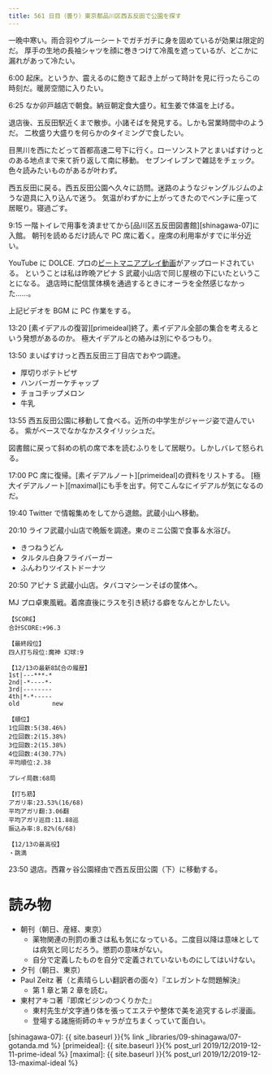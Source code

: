 ```yaml
---
title: 561 日目（曇り）東京都品川区西五反田で公園を探す
---
```


一晩中寒い。雨合羽やブルーシートでガチガチに身を固めているが効果は限定的だ。
厚手の生地の長袖シャツを顔に巻きつけて冷風を遮っているが、どこかに漏れがあって冷たい。

6:00 起床。というか、震えるのに飽きて起き上がって時計を見に行ったらこの時刻だ。暖房空間に入りたい。

6:25 なか卯戸越店で朝食。納豆朝定食大盛り。紅生姜で体温を上げる。

退店後、五反田駅近くまで散歩。小諸そばを発見する。しかも営業時間中のようだ。
二枚盛り大盛りを何らかのタイミングで食したい。

目黒川を西にたどって首都高速二号下に行く。ローソンストアとまいばすけっとのある地点まで来て折り返して南に移動。
セブンイレブンで雑誌をチェック。色々読みたいものがあるが叶わず。

西五反田に戻る。西五反田公園へ久々に訪問。迷路のようなジャングルジムのような遊具に入り込んで迷う。
気温がわずかに上がってきたのでベンチに座って居眠り。寝過ごす。

9:15 一階トイレで用事を済ませてから[品川区五反田図書館][shinagawa-07]に入館。
朝刊を読めるだけ読んで PC 席に着く。座席の利用率がすでに半分近い。

YouTube に DOLCE. プロの[ビートマニアプレイ動画](https://www.youtube.com/watch?v=ly7IfzVtziA)がアップロードされている。
ということは私は昨晩アピナ S 武蔵小山店で同じ屋根の下にいたということになる。
退店時に配信筐体横を通過するときにオーラを全然感じなかった……。

上記ビデオを BGM に PC 作業をする。

13:20 [素イデアルの復習][primeideal]終了。素イデアル全部の集合を考えるという発想があるのか。
極大イデアルとの絡みは別にやるつもり。

13:50 まいばすけっと西五反田三丁目店でおやつ調達。
* 厚切りポテトピザ
* ハンバーガーケチャップ
* チョコチップメロン
* 牛乳

13:55 西五反田公園に移動して食べる。近所の中学生がジャージ姿で遊んでいる。
紫がベースでなかなかスタイリッシュだ。

図書館に戻って斜めの机の席で本を読むふりをして居眠り。しかしバレて怒られる。

17:00 PC 席に復帰。[素イデアルノート][primeideal]の資料をリストする。
[極大イデアルノート][maximal]にも手を出す。何でこんなにイデアルが気になるのだ。

19:40 Twitter で情報集めをしてから退館。武蔵小山へ移動。

20:10 ライフ武蔵小山店で晩飯を調達。東のミニ公園で食事＆水浴び。
* きつねうどん
* タルタル白身フライバーガー
* ふんわりツイストドーナツ

20:50 アピナ S 武蔵小山店。タバコマシーンそばの筐体へ。

MJ プロ卓東風戦。着席直後にラスを引き続ける癖をなんとかしたい。

```text
【SCORE】
合計SCORE:+96.3

【最終段位】
四人打ち段位:魔神 幻球:9

【12/13の最新8試合の履歴】
1st|---***-*
2nd|-*----*-
3rd|--------
4th|*-*-----
old         new

【順位】
1位回数:5(38.46%)
2位回数:2(15.38%)
3位回数:2(15.38%)
4位回数:4(30.77%)
平均順位:2.38

プレイ局数:68局

【打ち筋】
アガリ率:23.53%(16/68)
平均アガリ翻:3.06翻
平均アガリ巡目:11.88巡
振込み率:8.82%(6/68)

【12/13の最高役】
・跳満
```

23:50 退店。西霧ヶ谷公園経由で西五反田公園（下）に移動する。

# 読み物

* 朝刊（朝日、産経、東京）
  * 薬物関連の刑罰の重さは私も気になっている。二度目以降は意味としては病気と同じだろう。懲罰の意味がない。
  * 自分で定義したものを自分で定義されていないものにしてはいけない。
* 夕刊（朝日、東京）
* Paul Zeitz 著（と素晴らしい翻訳者の面々）『エレガントな問題解決』
  * 第 1 章と第 2 章を読む。
* 東村アキコ著『即席ビジンのつくりかた』
  * 東村先生が文字通り体を張ってエステや整体で美を追究するレポ漫画。
  * 登場する諸施術師のキャラが立ちまくっていて面白い。

[shinagawa-07]: {{ site.baseurl }}{% link _libraries/09-shinagawa/07-gotanda.md %}
[primeideal]: {{ site.baseurl }}{% post_url 2019/12/2019-12-11-prime-ideal %}
[maximal]: {{ site.baseurl }}{% post_url 2019/12/2019-12-13-maximal-ideal %}
